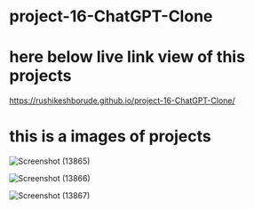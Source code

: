 # project-16-ChatGPT-Clone


# here below live link view of this projects

https://rushikeshborude.github.io/project-16-ChatGPT-Clone/



# this is a images of projects 

![Screenshot (13865)](https://github.com/RushikeshBorude/project-16-ChatGPT-Clone/assets/86228914/091fc775-2ecc-4ebe-8b14-c25c8ccb7d58)





![Screenshot (13866)](https://github.com/RushikeshBorude/project-16-ChatGPT-Clone/assets/86228914/a00b6eb1-ff18-436b-9b36-cc0f46de220f)




![Screenshot (13867)](https://github.com/RushikeshBorude/project-16-ChatGPT-Clone/assets/86228914/7ef417d3-99d5-4276-8d8a-87ccf91ca7ac)
